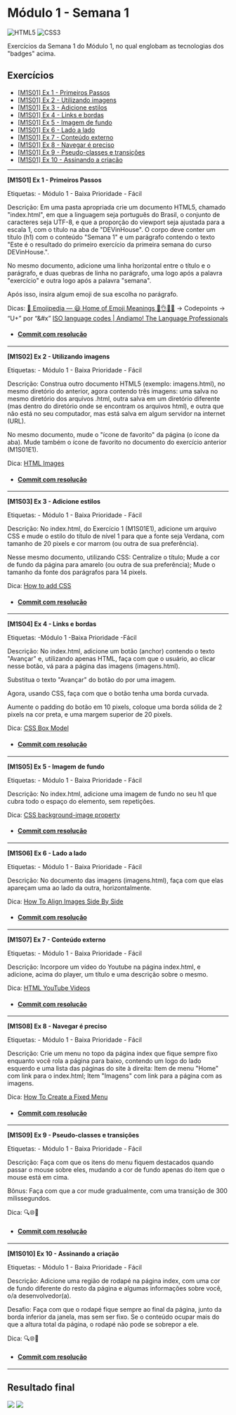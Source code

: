 # Módulo 1 - Semana 1

![HTML5](https://img.shields.io/badge/html5-E34F26?style=for-the-badge&logo=html5&logoColor=black)
![CSS3](https://img.shields.io/badge/css3-1572B6?style=for-the-badge&logo=css3&logoColor=black)

Exercícios da Semana 1 do Módulo 1, no qual englobam as tecnologias dos "badges" acima.

## Exercícios

 - [[M1S01] Ex 1 - Primeiros Passos](#exercise1)
 - [[M1S01] Ex 2 - Utilizando imagens](#exercise2)
 - [[M1S01] Ex 3 - Adicione estilos](#exercise3)
 - [[M1S01] Ex 4 - Links e bordas](#exercise4)
 - [[M1S01] Ex 5 - Imagem de fundo](#exercise5)
 - [[M1S01] Ex 6 - Lado a lado](#exercise6)
 - [[M1S01] Ex 7 - Conteúdo externo](#exercise7)
 - [[M1S01] Ex 8 - Navegar é preciso](#exercise8)
 - [[M1S01] Ex 9 - Pseudo-classes e transições](#exercise9)
 - [[M1S01] Ex 10 - Assinando a criação](#exercise10)

____________

<strong id="exercise1">[M1S01] Ex 1 - Primeiros Passos</strong>

Etiquetas:
    - Módulo 1
    - Baixa Prioridade
    - Fácil

Descrição:
Em uma pasta apropriada crie um documento HTML5, chamado "index.html", em que a linguagem seja português do Brasil, o conjunto de caracteres seja UTF-8, e que a proporção do viewport seja ajustada para a escala 1, com o título na aba de "DEVinHouse". O corpo deve conter um título (h1) com o conteúdo "Semana 1" e um parágrafo contendo o texto "Este é o resultado do primeiro exercício da primeira semana do curso DEVinHouse.".

No mesmo documento, adicione uma linha horizontal entre o título e o parágrafo, e duas quebras de linha no parágrafo, uma logo após a palavra "exercício" e outra logo após a palavra "semana".

Após isso, insira algum emoji de sua escolha no parágrafo.

Dicas:
[📙 Emojipedia — 😃 Home of Emoji Meanings 💁👌🎍😍](https://emojipedia.org/)
-> Codepoints -> “U+” por “&#x”
[ISO language codes | Andiamo! The Language Professionals](https://www.andiamo.co.uk/resources/iso-language-codes)

- #### [Commit com resolução](https://github.com/xDouglas90/devinhouse/commit/85c73b4de734ebbdc8e57c96e996aaf0186a01cb)

____________

<strong id="exercise2">[M1S02] Ex 2 - Utilizando imagens</strong>

Etiquetas:
    - Módulo 1
    - Baixa Prioridade
    - Fácil

Descrição:
Construa outro documento HTML5 (exemplo: imagens.html), no mesmo diretório do anterior, agora contendo três imagens: uma salva no mesmo diretório dos arquivos .html, outra salva em um diretório diferente (mas dentro do diretório onde se encontram os arquivos html), e outra que não está no seu computador, mas está salva em algum servidor na internet (URL).

No mesmo documento, mude o "ícone de favorito" da página (o ícone da aba). Mude também o ícone de favorito no documento do exercício anterior (M1S01E1).

Dica:
[HTML Images](https://www.w3schools.com/html/html_images.asp)

- #### [Commit com resolução](https://github.com/xDouglas90/devinhouse/commit/f7a6f3a61f1dfe5cc28513981947ba28f20d55a1)

____________

<strong id="exercise3">[M1S03] Ex 3 - Adicione estilos</strong>

Etiquetas:
    - Módulo 1
    - Baixa Prioridade
    - Fácil

Descrição:
No index.html, do Exercício 1 (M1S01E1), adicione um arquivo CSS e mude o estilo do título de nível 1 para que a fonte seja Verdana, com tamanho de 20 pixels e cor marrom (ou outra de sua preferência).

Nesse mesmo documento, utilizando CSS:
Centralize o título;
Mude a cor de fundo da página para amarelo (ou outra de sua preferência);
Mude o tamanho da fonte dos parágrafos para 14 pixels.

Dica:
[How to add CSS](https://www.w3schools.com/css/css_howto.asp)

- #### [Commit com resolução](https://github.com/xDouglas90/devinhouse/commit/970e6a389d41f9f075c79a5e145cce35b63f84f2)
____________

<strong id="exercise4">[M1S04] Ex 4 - Links e bordas</strong>

Etiquetas:
    -Módulo 1
    -Baixa Prioridade
    -Fácil

Descrição:
No index.html, adicione um botão (anchor) contendo o texto "Avançar" e, utilizando apenas HTML, faça com que o usuário, ao clicar nesse botão, vá para a página das imagens (imagens.html).

Substitua o texto "Avançar" do botão do por uma imagem.

Agora, usando CSS, faça com que o botão tenha uma borda curvada.

Aumente o padding do botão em 10 pixels, coloque uma borda sólida de 2 pixels na cor preta, e uma margem superior de 20 pixels.

Dica:
[CSS Box Model](https://www.w3schools.com/css/css_boxmodel.asp)

- #### [Commit com resolução](https://github.com/xDouglas90/devinhouse/commit/46df6ba8c85da9484488c4d3b438177239c56ff1)

____________

<strong id="exercise5">[M1S05] Ex 5 - Imagem de fundo</strong>

Etiquetas:
    - Módulo 1
    - Baixa Prioridade
    - Fácil

Descrição:
No index.html, adicione uma imagem de fundo no seu h1 que cubra todo o espaço do elemento, sem repetições.

Dica:
[CSS background-image property](https://www.w3schools.com/cssref/pr_background-image.asp)

- #### [Commit com resolução](https://github.com/xDouglas90/devinhouse/commit/2da28917e0016f2be41a2d539821ef169f644add)

____________

<strong id="exercise6">[M1S06] Ex 6 - Lado a lado</strong>

Etiquetas:
    - Módulo 1
    - Baixa Prioridade
    - Fácil

Descrição:
No documento das imagens (imagens.html), faça com que elas apareçam uma ao lado da outra, horizontalmente.

Dica:
[How To Align Images Side By Side](https://www.w3schools.com/howto/howto_css_images_side_by_side.asp)

- #### [Commit com resolução](https://github.com/xDouglas90/devinhouse/commit/79c4bec27572f9bd2210dab5318f8415eb8ceba4)

____________

<strong id="exercise7">[M1S07] Ex 7 - Conteúdo externo</strong>

Etiquetas:
    - Módulo 1
    - Baixa Prioridade
    - Fácil

Descrição:
Incorpore um vídeo do Youtube na página index.html, e adicione, acima do player, um título e uma descrição sobre o mesmo.

Dica:
[HTML YouTube Videos](https://www.w3schools.com/html/html_youtube.asp)

- #### [Commit com resolução](https://github.com/xDouglas90/devinhouse/commit/87c1822e7b49d3e9b62f78dba2c7ba407e7ad8e6)

____________

<strong id="exercise8">[M1S08] Ex 8 - Navegar é preciso</strong>

Etiquetas:
    - Módulo 1
    - Baixa Prioridade
    - Fácil

Descrição:
Crie um menu no topo da página index que fique sempre fixo enquanto você rola a página para baixo, contendo um logo do lado esquerdo e uma lista das páginas do site à direita:
Item de menu "Home" com link para o index.html;
Item "Imagens" com link para a página com as imagens.

Dica:
[How To Create a Fixed Menu](https://www.w3schools.com/howto/howto_css_fixed_menu.asp)

- #### [Commit com resolução](https://github.com/xDouglas90/devinhouse/commit/509457af312fbd22224b0d936acafd67b4ab9a7f)

____________

<strong id="exercise9">[M1S09] Ex 9 - Pseudo-classes e transições</strong>

Etiquetas:
    - Módulo 1
    - Baixa Prioridade
    - Fácil

Descrição:
Faça com que os itens do menu fiquem destacados quando passar o mouse sobre eles, mudando a cor de fundo apenas do item que o mouse está em cima.

Bônus: Faça com que a cor mude gradualmente, com uma transição de 300 milissegundos.

Dica:
🔍🌐🤭

- #### [Commit com resolução](https://github.com/xDouglas90/devinhouse/commit/4dd810047ae40b6dd7b69ee84d80b1c76cd1de3e)

____________

<strong id="exercise10">[M1S010] Ex 10 - Assinando a criação</strong>

Etiquetas:
    - Módulo 1
    - Baixa Prioridade
    - Fácil

Descrição:
Adicione uma região de rodapé na página index, com uma cor de fundo diferente do resto da página e algumas informações sobre você, o/a desenvolvedor(a).

Desafio: Faça com que o rodapé fique sempre ao final da página, junto da borda inferior da janela, mas sem ser fixo. Se o conteúdo ocupar mais do que a altura total da página, o rodapé não pode se sobrepor a ele.

Dica: 
🔍🌐🤭

- #### [Commit com resolução](https://github.com/xDouglas90/devinhouse/commit/d59016a133dbb13958e5d713b3fd2ba1c2b354fa)

____________

## Resultado final

<img src="https://i.ibb.co/xgVtfXp/Screenshot-from-2022-07-01-07-53-58.png" loading="lazy" />
<img src="https://i.ibb.co/Zdd4hMQ/Screenshot-from-2022-07-01-07-51-17.png" loading="lazy" />

